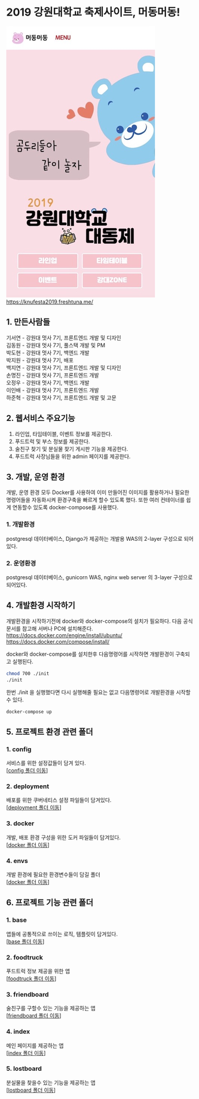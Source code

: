 # 2019 강원대학교 축제사이트, 머동머동!
![](./knufestival.jpg)
<br/>
<a href="https://knufesta2019.freshtuna.me/">https://knufesta2019.freshtuna.me/</a>
## 1. 만든사람들
기서연 - 강원대 멋사 7기, 프론트엔드 개발 및 디자인<br/>
김동원 - 강원대 멋사 7기, 풀스택 개발 및 PM<br/>
박도현 - 강원대 멋사 7기, 백엔드 개발<br/>
박지원 - 강원대 멋사 7기, 배포 <br/>
백지연 - 강원대 멋사 7기, 프론트엔드 개발 및 디자인<br/>
손명진 - 강원대 멋사 7기, 프론트엔드 개발<br/>
오정우 - 강원대 멋사 7기, 백엔드 개발<br/>
이인배 - 강원대 멋사 7기, 프론트엔드 개발<br/>
하준혁 - 강원대 멋사 7기, 프론트엔드 개발 및 고문<br/>

## 2. 웹서비스 주요기능
1. 라인업, 타임테이블, 이벤트 정보를 제공한다.
2. 푸드트럭 및 부스 정보를 제공한다.
3. 술친구 찾기 및 분실물 찾기 게시판 기능을 제공한다.
4. 푸드트럭 사장님들을 위한 admin 페이지를 제공한다.

## 3. 개발, 운영 환경
개발, 운영 환경 모두 Docker를 사용하여 이미 만들어진 이미지를 활용하거나 필요한 명령어들을 자동화시켜 환경구축을 빠르게 할수 있도록 했다.
또한 여러 컨테이너를 쉽게 연동할수 있도록 docker-compose를 사용했다.

### 1. 개발환경
postgresql 데이터베이스, Django가 제공하는 개발용 WAS의 2-layer 구성으로 되어있다.

### 2. 운영환경
postgresql 데이터베이스, gunicorn WAS, nginx web server 의 3-layer 구성으로 되어있다.

## 4. 개발환경 시작하기
개발환경을 시작하기전에 docker와 docker-compose의 설치가 필요하다. 다음 공식문서를 참고해 서버나 PC에 설치해준다.
<a href="https://docs.docker.com/engine/install/ubuntu/">https://docs.docker.com/engine/install/ubuntu/</a>
<a href="https://docs.docker.com/compose/install/">https://docs.docker.com/compose/install/</a>

docker와 docker-compose를 설치한후 다음명령어를 시작하면 개발환경이 구축되고 실행된다.

```sh
chmod 700 ./init
./init
```

한번 ./init 을 실행했다면 다시 실행해줄 필요는 없고 다음명령어로 개발환경을 시작할수 있다.
```sh
docker-compose up
```

## 5. 프로젝트 환경 관련 폴더
### 1. config
서비스를 위한 설정값들이 담겨 있다.
<br>
[<a href="/config">config 폴더 이동</a>]

### 2. deployment
배포를 위한 쿠버네티스 설정 파일들이 담겨있다.<br>
[<a href="/deployment">deployment 폴더 이동</a>]

### 3. docker
개발, 배포 환경 구성을 위한 도커 파일들이 담겨있다.<br>
[<a href="/docker">docker 폴더 이동</a>]

### 4. envs
개발 환경에 필요한 환경변수들이 담길 폴더<br>
[<a href="/envs">docker 폴더 이동</a>]

## 6. 프로젝트 기능 관련 폴더
### 1. base 
앱들에 공통적으로 쓰이는 로직, 템플릿이 담겨있다.<br>
[<a href="/base">base 폴더 이동</a>]

### 2. foodtruck
푸드트럭 정보 제공을 위한 앱<br>
[<a href="/foodtruck">foodtruck 폴더 이동</a>]

### 3. friendboard
술친구를 구할수 있는 기능을 제공하는 앱<br>
[<a href="/friendboard">friendboard 폴더 이동</a>]

### 4. index
메인 페이지를 제공하는 앱<br>
[<a href="/index">index 폴더 이동</a>]

### 5. lostboard
분실물을 찾을수 있는 기능을 제공하는 앱<br>
[<a href="/lostboard">lostboard 폴더 이동</a>]
